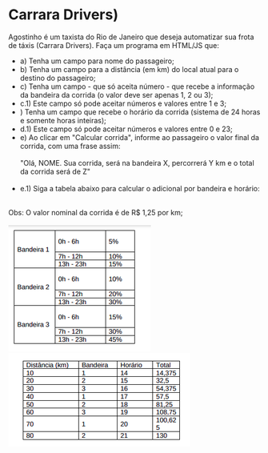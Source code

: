 <h1>Carrara Drivers)</h1>
<p>Agostinho é um taxista do Rio de Janeiro que deseja automatizar sua frota de táxis (Carrara
Drivers). Faça um programa em HTML/JS que:</p>
<ul><li>a) Tenha um campo para nome do passageiro;</li>
<li>b) Tenha um campo para a distância (em km) do local atual para o destino do passageiro;</li>
<li>c) Tenha um campo - que só aceita número - que recebe a informação da bandeira da corrida (o
valor deve ser apenas 1, 2 ou 3); </li>
<li>c.1) Este campo só pode aceitar números e valores entre 1 e 3;</li>
<li>) Tenha um campo que recebe o horário da corrida (sistema de 24 horas e somente horas
inteiras);</li>
<li>d.1) Este campo só pode aceitar números e valores entre 0 e 23;</li>
<li>e) Ao clicar em "Calcular corrida", informe ao passageiro o valor final da corrida, com uma frase
assim:<br><br>
"Olá, NOME. Sua corrida, será na bandeira X, percorrerá Y km e o total da corrida será de Z"</li><br>
<li>e.1) Siga a tabela abaixo para calcular o adicional por bandeira e horário:</li></ul><br>
<span>Obs: O valor nominal da corrida é de R$ 1,25 por km;</span>
<br>
<br>
<img src="tabela1.png">
<br>
<img src="tabela2.png">
